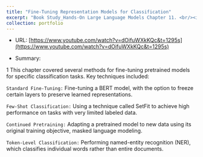 ```yaml
---
title: "Fine-Tuning Representation Models for Classification"
excerpt: "Book Study_Hands-On Large Language Models Chapter 11. <br/><img src='/images/bookstudy_ch11_hands_on_large_language_models.jpg'>"
collection: portfolio
---
```



- URL: [https://www.youtube.com/watch?v=dOifuWXkKQc&t=1295s](https://www.youtube.com/watch?v=dOifuWXkKQc&t=1295s)


- Summary: 

1
This chapter covered several methods for fine-tuning pretrained models for specific classification tasks. Key techniques included:

`Standard Fine-Tuning:` Fine-tuning a BERT model, with the option to freeze certain layers to preserve learned representations.

`Few-Shot Classification:` Using a technique called SetFit to achieve high performance on tasks with very limited labeled data.

`Continued Pretraining:` Adapting a pretrained model to new data using its original training objective, masked language modeling.

`Token-Level Classification:` Performing named-entity recognition (NER), which classifies individual words rather than entire documents.




